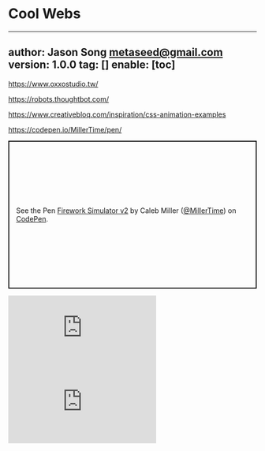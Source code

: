 # Cool Webs
---
author: Jason Song <metaseed@gmail.com>
version: 1.0.0
tag: []
enable: [toc]
---

https://www.oxxostudio.tw/

https://robots.thoughtbot.com/

https://www.creativebloq.com/inspiration/css-animation-examples

https://codepen.io/MillerTime/pen/
<p class="codepen" data-height="300" data-slug-hash="XgpNwb" data-editable="true" data-user="MillerTime" style="height: 300px; box-sizing: border-box; display: flex; align-items: center; justify-content: center; border: 2px solid; margin: 1em 0; padding: 1em;">
  <span>See the Pen <a href="https://codepen.io/MillerTime/pen/XgpNwb">
  Firework Simulator v2</a> by Caleb Miller (<a href="https://codepen.io/MillerTime">@MillerTime</a>)
  on <a href="https://codepen.io">CodePen</a>.</span>
</p>
<script async src="https://cpwebassets.codepen.io/assets/embed/ei.js"></script>

![](https://raw.githubusercontent.com/metasong/iam-data/master/documents/293/text/20230202T220746500Z-www.txt)
![](https://raw.githubusercontent.com/metasong/iam-data/master/documents/293/text/20230202T220856076Z-www.txt)